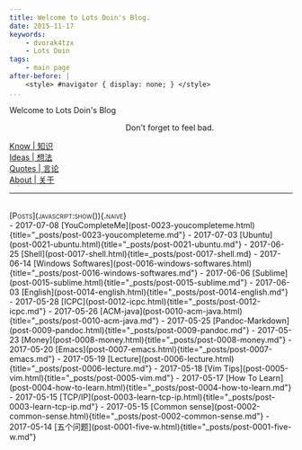 ```yaml
---
title: Welcome to Lots Doin's Blog.
date: 2015-11-17
keywords:
    - dvorak4tzx
    - Lots Doin
tags:
    - main page
after-before: |
    <style> #navigator { display: none; } </style>
...
```


<div class="slogan">Welcome to Lots Doin's Blog</div>
<p id="tzxslogan" style="text-align:right;padding-right: 10em;" title="What makes a person great?">Don't forget to feel bad.</p>

<div id="buckets">
<div><a href="know.html">Know | 知识</a></div>
<div><a href="ideas.html">Ideas | 想法</a></div>
<div><a href="quotes.html">Quotes | 言论</a></div>
<div><a href="about.html">About | 关于</a></div>
<hr />
</div>
<br/>
<div id="links"></div>
<div style="font-variant:small-caps;" title="日期是挖坑时间。">[Posts](javascript:show()){.naive}</div>

<div class="posts"><!--...-->
-   2017-07-08 [YouCompleteMe](post-0023-youcompleteme.html){title="_posts/post-0023-youcompleteme.md"}
-   2017-07-03 [Ubuntu](post-0021-ubuntu.html){title="_posts/post-0021-ubuntu.md"}
-   2017-06-25 [Shell](post-0017-shell.html){title=_posts/post-0017-shell.md}
-   2017-06-14 [Windows Softwares](post-0016-windows-softwares.html){title="_posts/post-0016-windows-softwares.md"}
-   2017-06-06 [Sublime](post-0015-sublime.html){title="_posts/post-0015-sublime.md"}
-   2017-06-03 [English](post-0014-english.html){title="_posts/post-0014-english.md"}
-   2017-05-28 [ICPC](post-0012-icpc.html){title="_posts/post-0012-icpc.md"}
-   2017-05-26 [ACM-java](post-0010-acm-java.html){title="_posts/post-0010-acm-java.md"}
-   2017-05-25 [Pandoc-Markdown](post-0009-pandoc.html){title="_posts/post-0009-pandoc.md"}
-   2017-05-23 [Money](post-0008-money.html){title="_posts/post-0008-money.md"}
-   2017-05-20 [Emacs](post-0007-emacs.html){title="_posts/post-0007-emacs.md"}
-   2017-05-19 [Lecture](post-0006-lecture.html){title="_posts/post-0006-lecture.md"}
-   2017-05-18 [Vim Tips](post-0005-vim.html){title="_posts/post-0005-vim.md"}
-   2017-05-17 [How To Learn](post-0004-how-to-learn.html){title="_posts/post-0004-how-to-learn.md"}
-   2017-05-15 [TCP/IP](post-0003-learn-tcp-ip.html){title="_posts/post-0003-learn-tcp-ip.md"}
-   2017-05-15 [Common sense](post-0002-common-sense.html){title="_posts/post-0002-common-sense.md"}
-   2017-05-14 [五个问题](post-0001-five-w.html){title="_posts/post-0001-five-w.md"}
</div>



